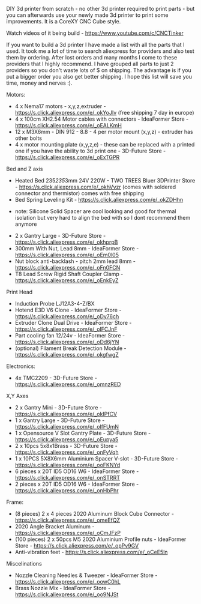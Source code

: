 DIY 3d printer from scratch - no other 3d printer required to print parts - but you can afterwards use your newly made 3d printer to print some improvements.
It is a CoreXY CNC Cube style.

Watch videos of it being build - https://www.youtube.com/c/CNCTinker

If you want to build a 3d printer I have made a list with all the parts that I used. It took me a lot of time to search aliexpress for providers and also test them by ordering.
After lost orders and many months I come to these providers that I highly recommend.
I have grouped all parts to just 2 providers so you don't waste lots of $ on shipping. The advantage is if you put a bigger order you also get better shipping.
I hope this list will save you time, money and nerves :).

Motors:
* 4 x Nema17 motors - x,y,z,extruder - https://s.click.aliexpress.com/e/_okYoJIv (free shipping 7 day in europe)
* 4 x 100cm XH2.54 Motor cables with connectors - IdeaFormer Store - https://s.click.aliexpress.com/e/_oEALKmH
* 12 x M3X6mm - DIN 912 - 8.8 - 4 per motor mount (x,y,z) - extruder has other bolts
* 4 x motor mounting plate (x,y,z,e) - these can be replaced with a printed one if you have the ability to 3d print one - 3D-Future Store - https://s.click.aliexpress.com/e/_oExTGPR

Bed and Z axis
* Heated Bed 235*235*3mm 24V 220W - TWO TREES Bluer 3DPrinter Store - https://s.click.aliexpress.com/e/_okhVvzr (comes with soldered connector and thermistor) comes with free shipping
* Bed Spring Leveling Kit  - https://s.click.aliexpress.com/e/_okZDHhn
- note:  Silicone Solid Spacer are cool looking and good for thermal isolation but very hard to align the bed with so I dont recommend them anymore
* 2 x Gantry Large - 3D-Future Store -  https://s.click.aliexpress.com/e/_okhprpB
* 300mm With Nut, Lead 8mm - IdeaFormer Store - https://s.click.aliexpress.com/e/_oEm0l05
* Nut block anti-backlash - pitch 2mm lead 8mm -  https://s.click.aliexpress.com/e/_oFn0FCN
* T8 Lead Screw Rigid Shaft Coupler Clamp - https://s.click.aliexpress.com/e/_oEnkEyZ

Print Head
* Induction Probe LJ12A3-4-Z/BX  
* Hotend E3D V6 Clone  - IdeaFormer Store - https://s.click.aliexpress.com/e/_oDy76ch
* Extruder Clone Dual Drive - IdeaFormer Store - https://s.click.aliexpress.com/e/_olFCJnF
* Part cooling fan 12/24v - IdeaFormer Store - https://s.click.aliexpress.com/e/_oDd6jYN
* (optional) Filament Break Detection Module - https://s.click.aliexpress.com/e/_okgfwgZ

Electronics:
* 4x TMC2209 - 3D-Future Store - https://s.click.aliexpress.com/e/_omnzRED

X,Y Axes
* 2 x Gantry Mini - 3D-Future Store - https://s.click.aliexpress.com/e/_okIPfCV
* 1 x Gantry Large - 3D-Future Store -  https://s.click.aliexpress.com/e/_olfFUmN
* 1 x Opensource V Slot Gantry Plate - 3D-Future Store - https://s.click.aliexpress.com/e/_oEupya5
* 2 x 10pcs 5x8x1Brass - 3D-Future Store - https://s.click.aliexpress.com/e/_onFyVqh
* 1 x 10PCS 5X8X6mm Aluminium Spacer V-slot - 3D-Future Store - https://s.click.aliexpress.com/e/_ooFKNYd
* 6 pieces x 20T ID5 OD16 W6 - IdeaFormer Store - https://s.click.aliexpress.com/e/_onSTRRT
* 2 pieces x 20T ID5 OD16 W6 -  IdeaFormer Store - https://s.click.aliexpress.com/e/_onHbPhr

Frame:
* (8 pieces) 2 x 4 pieces 2020 Aluminum Block Cube Connector - https://s.click.aliexpress.com/e/_omeEfQZ
* 2020 Angle Bracket Aluminum  - https://s.click.aliexpress.com/e/_oCmJFzP
* (100 pieces) 2 x 50pcs M5 2020 Aluminium Profile nuts - IdeaFormer Store - https://s.click.aliexpress.com/e/_opPv9GV
* Anti-vibration feet -  https://s.click.aliexpress.com/e/_oCeE5ln

Miscelinations
* Nozzle Cleaning Needles & Tweezer - IdeaFormer Store - https://s.click.aliexpress.com/e/_oowC0hL
* Brass Nozzle Mix - IdeaFormer Store - https://s.click.aliexpress.com/e/_oo9NJSt
